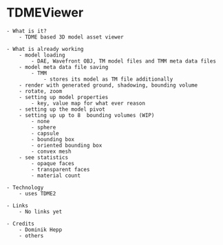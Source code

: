 TDMEViewer
==========

    - What is it?
        - TDME based 3D model asset viewer 

    - What is already working
        - model loading
            - DAE, Wavefront OBJ, TM model files and TMM meta data files
        - model meta data file saving 
            - TMM
                - stores its model as TM file additionally
        - render with generated ground, shadowing, bounding volume
        - rotate, zoom
        - setting up model properties
            - key, value map for what ever reason
        - setting up the model pivot
        - setting up up to 8  bounding volumes (WIP)
            - none
            - sphere
            - capsule
            - bounding box
            - oriented bounding box
            - convex mesh
        - see statistics
            - opaque faces
            - transparent faces
            - material count

    - Technology
        - uses TDME2

    - Links
        - No links yet

    - Credits
        - Dominik Hepp
        - others

